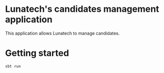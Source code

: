 # Lunatech's candidates management application

This application allows Lunatech to manage candidates.

# Getting started

`sbt run`
